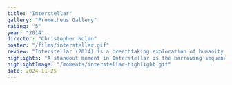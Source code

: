 ```yaml
---
title: "Interstellar"
gallery: "Prometheus Gallery"
rating: "5"
year: "2014"
director: "Christopher Nolan"
poster: "/films/interstellar.gif"
review: "Interstellar (2014) is a breathtaking exploration of humanity's quest for survival and knowledge in the face of extinction. Directed by Christopher Nolan, the film follows Cooper, a former pilot, as he ventures into a wormhole to search for a new home for humanity. Its narrative echoes the Prometheus myth by delving into humanity's relentless drive to push boundaries and acquire knowledge, even at great personal and collective cost. The film blends science, emotion, and philosophical depth, raising profound questions about time, love, and the legacy of human innovation."
highlights: "A standout moment in Interstellar is the harrowing sequence on the water planet, where the crew grapples with the effects of time dilation. Each second lost becomes a painful reminder of the sacrifices required for progress. The visual spectacle of Gargantua, the black hole, juxtaposed with Hans Zimmer's emotional score, creates an unforgettable cinematic experience that mirrors the Promethean themes of ambition and sacrifice."
highlightImage: "/moments/interstellar-highlight.gif"
date: 2024-11-25
---
```


